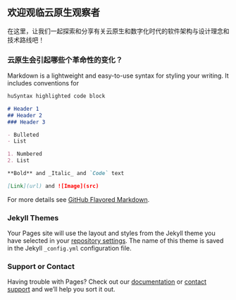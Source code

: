 ## 欢迎观临云原生观察者

在这里，让我们一起探索和分享有关云原生和数字化时代的软件架构与设计理念和技术路线吧！

### 云原生会引起哪些个革命性的变化？

Markdown is a lightweight and easy-to-use syntax for styling your writing. It includes conventions for

```markdown
huSyntax highlighted code block

# Header 1
## Header 2
### Header 3

- Bulleted
- List

1. Numbered
2. List

**Bold** and _Italic_ and `Code` text

[Link](url) and ![Image](src)
```

For more details see [GitHub Flavored Markdown](https://guides.github.com/features/mastering-markdown/).

### Jekyll Themes

Your Pages site will use the layout and styles from the Jekyll theme you have selected in your [repository settings](https://github.com/CloudNatvieObserver/CloudNativeObserver.github.io/settings). The name of this theme is saved in the Jekyll `_config.yml` configuration file.

### Support or Contact

Having trouble with Pages? Check out our [documentation](https://docs.github.com/categories/github-pages-basics/) or [contact support](https://github.com/contact) and we’ll help you sort it out.

